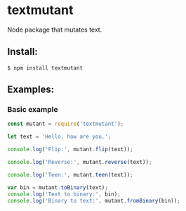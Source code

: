 # textmutant
Node package that mutates text.

## Install:
`$ npm install textmutant`

## Examples:

### Basic example

```js
const mutant = require('textmutant');

let text = 'Hello, how are you.';

console.log('Flip:', mutant.flip(text));

console.log('Reverse:', mutant.reverse(text));

console.log('Teen:', mutant.teen(text));

var bin = mutant.toBinary(text);
console.log('Text to binary:', bin);
console.log('Binary to text:', mutant.fromBinary(bin));
```